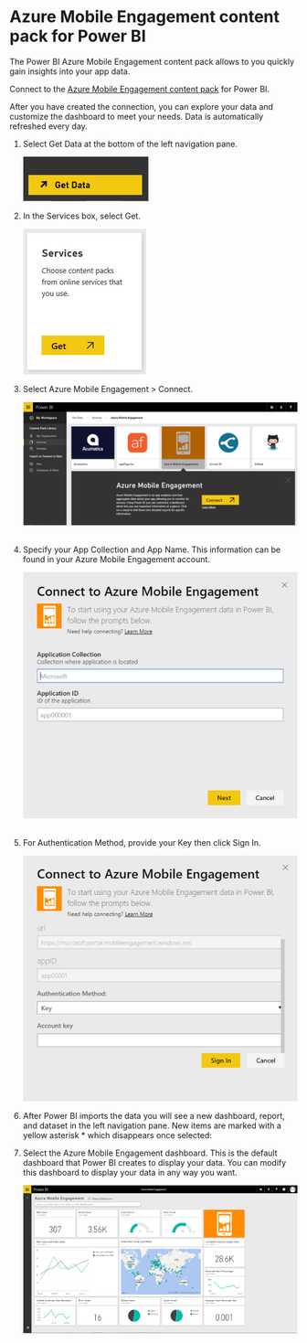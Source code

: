 ﻿<properties
   pageTitle="Azure Mobile Engagement content pack for Power BI"
   description="Azure Mobile Engagement content pack for Power BI"
   services="powerbi"
   documentationCenter=""
   authors="theresapalmer"
   manager="mblythe"
   editor=""
   tags=""
   qualityFocus="no"
   qualityDate=""/>

<tags
   ms.service="powerbi"
   ms.devlang="NA"
   ms.topic="article"
   ms.tgt_pltfrm="NA"
   ms.workload="powerbi"
   ms.date="02/08/2016"
   ms.author="tpalmer"/>
   
# Azure Mobile Engagement content pack for Power&nbsp;BI

The Power BI Azure Mobile Engagement content pack allows to you quickly gain insights into your app data.

Connect to the [Azure Mobile Engagement content pack](https://app.powerbi.com/groups/me/getdata/services/azme) for Power BI.

After you have created the connection, you can explore your data and customize the dashboard to meet your needs. Data is automatically refreshed every day.

1. Select Get Data at the bottom of the left navigation pane.

	![](media/powerbi-content-pack-azure-mobile/getdata.png)

2. In the Services box, select Get.

	![](media/powerbi-content-pack-azure-mobile/Services.PNG)

3. Select Azure Mobile Engagement \> Connect.

	![](media/powerbi-content-pack-azure-mobile/Connect.PNG) 

4. Specify your App Collection and App Name. This information can be found in your Azure Mobile Engagement account.

	![](media/powerbi-content-pack-azure-mobile/Parameters.PNG) 

5. For Authentication Method, provide your Key then click Sign In.

	![](media/powerbi-content-pack-azure-mobile/Creds.PNG)

6. After Power BI imports the data you will see a new dashboard, report, and dataset in the left navigation pane. New items are marked with a yellow asterisk \* which disappears once selected:

7. Select the Azure Mobile Engagement dashboard. This is the default dashboard that Power BI creates to display your data. You can modify this dashboard to display your data in any way you want.

	![](media/powerbi-content-pack-azure-mobile/Dashboard.png)

 
